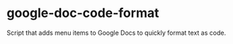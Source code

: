 # google-doc-code-format
Script that adds menu items to Google Docs to quickly format text as code.

